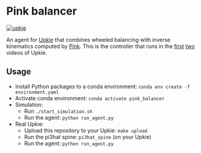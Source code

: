 # Pink balancer

[![upkie](https://img.shields.io/badge/upkie-6.0.0-salmon)](https://github.com/upkie/upkie/tree/v6.0.0)

An agent for [Upkie](https://github.com/upkie/upkie/) that combines wheeled balancing with inverse kinematics computed by [Pink](https://github.com/stephane-caron/pink). This is the controller that runs in the [first](https://www.youtube.com/shorts/8b36XcCgh7s) [two](https://www.youtube.com/watch?v=NO_TkHGS0wQ) videos of Upkie.

## Usage

- Install Python packages to a conda environment: `conda env create -f environment.yaml`
- Activate conda environment: `conda activate pink_balancer`
- Simulation:
    - Run `./start_simulation.sh`
    - Run the agent: `python run_agent.py`
- Real Upkie:
    - Upload this repository to your Upkie: `make upload`
    - Run the pi3hat spine: `pi3hat_spine` (on your Upkie)
    - Run the agent: `python run_agent.py`
